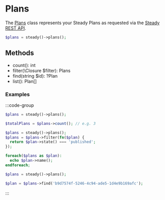 # Plans

The [Plans](https://github.com/soerenengels/kirby-steady/blob/main/classes/Steady/Plans.php) class represents your Steady Plans as requested via the [Steady REST API](https://developers.steadyhq.com/#plans).

```php
$plans = steady()->plans();
```

## Methods

- count(): int
- filter(\Closure $filter): Plans
- find(string $id): ?Plan
- list(): Plan[]

### Examples

:::code-group
```php [count()]
$plans = steady()->plans();

$totalPlans = $plans->count(); // e.g. 3
```

```php [filter()]
$plans = steady()->plans();
$plans = $plans->filter(fn($plan) {
  return $plan->state() === 'published';
});

foreach($plans as $plan):
  echo $plan->name();
endforeach;
```

```php [find()]
$plans = steady()->plans();

$plan = $plans->find('b9d7574f-5246-4c94-ade5-1d4e9b169afc');
```
:::
